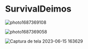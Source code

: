 # SurvivalDeimos


![photo1687369108](https://github.com/Mariana-gs/SurvivalDeimos/assets/81964220/84270b4e-d465-44eb-af31-92a48f9a7ad7)

![photo1687369058](https://github.com/Mariana-gs/SurvivalDeimos/assets/81964220/87bd47e0-39ba-4102-a5be-a8c191fbfc78)
 
![Captura de tela 2023-06-15 163629](https://github.com/Mariana-gs/SurvivalDeimos/assets/81964220/9fd8ee7e-abbc-4f09-84f0-c71737f70965)
